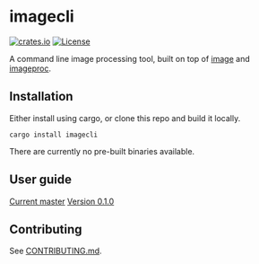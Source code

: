 # imagecli

[![crates.io](https://img.shields.io/crates/v/imagecli.svg)](https://crates.io/crates/imagecli)
[![License](https://img.shields.io/badge/license-MIT-blue.svg)](https://github.com/theotherphil/imagecli/blob/master/LICENSE.md)

A command line image processing tool, built on top of [image] and [imageproc].

## Installation

Either install using cargo, or clone this repo and build it locally.

```
cargo install imagecli
```

There are currently no pre-built binaries available.

## User guide

[Current master](https://github.com/theotherphil/imagecli/GUIDE.md)
[Version 0.1.0](https://github.com/theotherphil/imagecli/tree/v0.1.0/README.md)

## Contributing

See [CONTRIBUTING.md](CONTRIBUTING.md).

[image]: https://github.com/image-rs/image
[imageproc]: https://github.com/image-rs/imageproc
